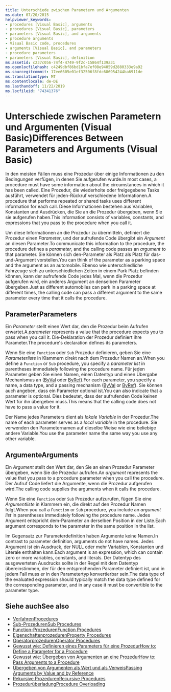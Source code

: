 ```yaml
---
title: Unterschiede zwischen Parametern und Argumenten
ms.date: 07/20/2015
helpviewer_keywords:
- procedures [Visual Basic], arguments
- procedures [Visual Basic], parameters
- parameters [Visual Basic], and arguments
- procedure arguments
- Visual Basic code, procedures
- arguments [Visual Basic], and parameters
- procedure parameters
- parameters [Visual Basic], definition
ms.assetid: c237c056-74f4-4749-9f2c-15864f139a31
ms.openlocfilehash: c4249dbf86bd1bfa7ef08e94059d2880333e9a92
ms.sourcegitcommit: 17ee6605e01ef32506f8fdc686954244ba6911de
ms.translationtype: MT
ms.contentlocale: de-DE
ms.lasthandoff: 11/22/2019
ms.locfileid: "74341376"
---
```

# <a name="differences-between-parameters-and-arguments-visual-basic"></a><span data-ttu-id="d560f-102">Unterschiede zwischen Parametern und Argumenten (Visual Basic)</span><span class="sxs-lookup"><span data-stu-id="d560f-102">Differences Between Parameters and Arguments (Visual Basic)</span></span>
<span data-ttu-id="d560f-103">In den meisten Fällen muss eine Prozedur über einige Informationen zu den Bedingungen verfügen, in denen Sie aufgerufen wurde.</span><span class="sxs-lookup"><span data-stu-id="d560f-103">In most cases, a procedure must have some information about the circumstances in which it has been called.</span></span> <span data-ttu-id="d560f-104">Eine Prozedur, die wiederholte oder freigegebene Tasks ausführt, verwendet für jeden-Rückruf verschiedene Informationen.</span><span class="sxs-lookup"><span data-stu-id="d560f-104">A procedure that performs repeated or shared tasks uses different information for each call.</span></span> <span data-ttu-id="d560f-105">Diese Informationen bestehen aus Variablen, Konstanten und Ausdrücken, die Sie an die Prozedur übergeben, wenn Sie sie aufgerufen haben.</span><span class="sxs-lookup"><span data-stu-id="d560f-105">This information consists of variables, constants, and expressions that you pass to the procedure when you call it.</span></span>  
  
 <span data-ttu-id="d560f-106">Um diese Informationen an die Prozedur zu übermitteln, definiert die Prozedur einen *Parameter*, und der aufrufende Code übergibt ein *Argument* an diesen Parameter.</span><span class="sxs-lookup"><span data-stu-id="d560f-106">To communicate this information to the procedure, the procedure defines a *parameter*, and the calling code passes an *argument* to that parameter.</span></span> <span data-ttu-id="d560f-107">Sie können sich den-Parameter als Platz als Platz für das-und-Argument vorstellen.</span><span class="sxs-lookup"><span data-stu-id="d560f-107">You can think of the parameter as a parking space and the argument as an automobile.</span></span> <span data-ttu-id="d560f-108">Ebenso wie unterschiedliche Fahrzeuge sich zu unterschiedlichen Zeiten in einem Park Platz befinden können, kann der aufrufende Code jedes Mal, wenn die Prozedur aufgerufen wird, ein anderes Argument an denselben Parameter übergeben.</span><span class="sxs-lookup"><span data-stu-id="d560f-108">Just as different automobiles can park in a parking space at different times, the calling code can pass a different argument to the same parameter every time that it calls the procedure.</span></span>  
  
## <a name="parameters"></a><span data-ttu-id="d560f-109">Parameter</span><span class="sxs-lookup"><span data-stu-id="d560f-109">Parameters</span></span>  
 <span data-ttu-id="d560f-110">Ein *Parameter* stellt einen Wert dar, den die Prozedur beim Aufrufen erwartet.</span><span class="sxs-lookup"><span data-stu-id="d560f-110">A *parameter* represents a value that the procedure expects you to pass when you call it.</span></span> <span data-ttu-id="d560f-111">Die-Deklaration der Prozedur definiert ihre Parameter.</span><span class="sxs-lookup"><span data-stu-id="d560f-111">The procedure's declaration defines its parameters.</span></span>  
  
 <span data-ttu-id="d560f-112">Wenn Sie eine `Function` oder `Sub` Prozedur definieren, geben Sie eine *Parameterliste* in Klammern direkt nach dem Prozedur Namen an.</span><span class="sxs-lookup"><span data-stu-id="d560f-112">When you define a `Function` or `Sub` procedure, you specify a *parameter list* in parentheses immediately following the procedure name.</span></span> <span data-ttu-id="d560f-113">Für jeden Parameter geben Sie einen Namen, einen Datentyp und einen Übergabe Mechanismus an ([ByVal](../../../../visual-basic/language-reference/modifiers/byval.md) oder [ByRef](../../../../visual-basic/language-reference/modifiers/byref.md)).</span><span class="sxs-lookup"><span data-stu-id="d560f-113">For each parameter, you specify a name, a data type, and a passing mechanism ([ByVal](../../../../visual-basic/language-reference/modifiers/byval.md) or [ByRef](../../../../visual-basic/language-reference/modifiers/byref.md)).</span></span> <span data-ttu-id="d560f-114">Sie können auch angeben, dass ein Parameter optional ist.</span><span class="sxs-lookup"><span data-stu-id="d560f-114">You can also indicate that a parameter is optional.</span></span> <span data-ttu-id="d560f-115">Dies bedeutet, dass der aufrufenden Code keinen Wert für ihn übergeben muss.</span><span class="sxs-lookup"><span data-stu-id="d560f-115">This means that the calling code does not have to pass a value for it.</span></span>  
  
 <span data-ttu-id="d560f-116">Der Name jedes Parameters dient als *lokale Variable* in der Prozedur.</span><span class="sxs-lookup"><span data-stu-id="d560f-116">The name of each parameter serves as a *local variable* in the procedure.</span></span> <span data-ttu-id="d560f-117">Sie verwenden den Parameternamen auf dieselbe Weise wie eine beliebige andere Variable.</span><span class="sxs-lookup"><span data-stu-id="d560f-117">You use the parameter name the same way you use any other variable.</span></span>  
  
## <a name="arguments"></a><span data-ttu-id="d560f-118">Argumente</span><span class="sxs-lookup"><span data-stu-id="d560f-118">Arguments</span></span>  
 <span data-ttu-id="d560f-119">Ein *Argument* stellt den Wert dar, den Sie an einen Prozedur Parameter übergeben, wenn Sie die Prozedur aufrufen.</span><span class="sxs-lookup"><span data-stu-id="d560f-119">An *argument* represents the value that you pass to a procedure parameter when you call the procedure.</span></span> <span data-ttu-id="d560f-120">Der Aufruf Code liefert die Argumente, wenn die Prozedur aufgerufen wird.</span><span class="sxs-lookup"><span data-stu-id="d560f-120">The calling code supplies the arguments when it calls the procedure.</span></span>  
  
 <span data-ttu-id="d560f-121">Wenn Sie eine `Function` oder `Sub` Prozedur aufzurufen, fügen Sie eine *Argumentliste* in Klammern ein, die direkt auf den Prozedur Namen folgt.</span><span class="sxs-lookup"><span data-stu-id="d560f-121">When you call a `Function` or `Sub` procedure, you include an *argument list* in parentheses immediately following the procedure name.</span></span> <span data-ttu-id="d560f-122">Jedes Argument entspricht dem-Parameter an derselben Position in der Liste.</span><span class="sxs-lookup"><span data-stu-id="d560f-122">Each argument corresponds to the parameter in the same position in the list.</span></span>  
  
 <span data-ttu-id="d560f-123">Im Gegensatz zur Parameterdefinition haben Argumente keine Namen.</span><span class="sxs-lookup"><span data-stu-id="d560f-123">In contrast to parameter definition, arguments do not have names.</span></span> <span data-ttu-id="d560f-124">Jedes Argument ist ein Ausdruck, der NULL oder mehr Variablen, Konstanten und Literale enthalten kann.</span><span class="sxs-lookup"><span data-stu-id="d560f-124">Each argument is an expression, which can contain zero or more variables, constants, and literals.</span></span> <span data-ttu-id="d560f-125">Der Datentyp des ausgewerteten Ausdrucks sollte in der Regel mit dem Datentyp übereinstimmen, der für den entsprechenden Parameter definiert ist, und in jedem Fall muss er in den Parametertyp konvertierbar sein.</span><span class="sxs-lookup"><span data-stu-id="d560f-125">The data type of the evaluated expression should typically match the data type defined for the corresponding parameter, and in any case it must be convertible to the parameter type.</span></span>  
  
## <a name="see-also"></a><span data-ttu-id="d560f-126">Siehe auch</span><span class="sxs-lookup"><span data-stu-id="d560f-126">See also</span></span>

- [<span data-ttu-id="d560f-127">Verfahren</span><span class="sxs-lookup"><span data-stu-id="d560f-127">Procedures</span></span>](./index.md)
- [<span data-ttu-id="d560f-128">Sub-Prozeduren</span><span class="sxs-lookup"><span data-stu-id="d560f-128">Sub Procedures</span></span>](./sub-procedures.md)
- [<span data-ttu-id="d560f-129">Function-Prozeduren</span><span class="sxs-lookup"><span data-stu-id="d560f-129">Function Procedures</span></span>](./function-procedures.md)
- [<span data-ttu-id="d560f-130">Eigenschaftenprozeduren</span><span class="sxs-lookup"><span data-stu-id="d560f-130">Property Procedures</span></span>](./property-procedures.md)
- [<span data-ttu-id="d560f-131">Operatorprozeduren</span><span class="sxs-lookup"><span data-stu-id="d560f-131">Operator Procedures</span></span>](./operator-procedures.md)
- [<span data-ttu-id="d560f-132">Gewusst wie: Definieren eines Parameters für eine Prozedur</span><span class="sxs-lookup"><span data-stu-id="d560f-132">How to: Define a Parameter for a Procedure</span></span>](./how-to-define-a-parameter-for-a-procedure.md)
- [<span data-ttu-id="d560f-133">Gewusst wie: Übergeben von Argumenten an eine Prozedur</span><span class="sxs-lookup"><span data-stu-id="d560f-133">How to: Pass Arguments to a Procedure</span></span>](./how-to-pass-arguments-to-a-procedure.md)
- [<span data-ttu-id="d560f-134">Übergeben von Argumenten als Wert und als Verweis</span><span class="sxs-lookup"><span data-stu-id="d560f-134">Passing Arguments by Value and by Reference</span></span>](./passing-arguments-by-value-and-by-reference.md)
- [<span data-ttu-id="d560f-135">Rekursive Prozeduren</span><span class="sxs-lookup"><span data-stu-id="d560f-135">Recursive Procedures</span></span>](./recursive-procedures.md)
- [<span data-ttu-id="d560f-136">Prozedurüberladung</span><span class="sxs-lookup"><span data-stu-id="d560f-136">Procedure Overloading</span></span>](./procedure-overloading.md)
